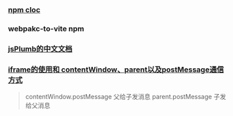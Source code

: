 ### [npm cloc](https://blog.csdn.net/baidu_35120637/article/details/109148623)

### webpakc-to-vite npm

### [jsPlumb的中文文档](https://www.jianshu.com/p/e61dd8ec781b)

### [iframe的使用和 contentWindow、parent以及postMessage通信方式](https://www.cnblogs.com/nangezi/p/12706672.html)

> contentWindow.postMessage 父给子发消息
> parent.postMessage 子发给父消息
